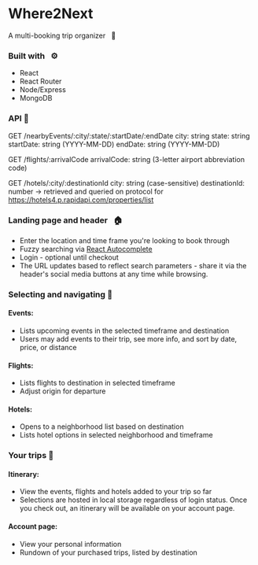 # Where2Next
A multi-booking trip organizer &nbsp; 🌴

### Built with &nbsp; ⚙️
- React
- React Router
- Node/Express
- MongoDB

### API 🔌
GET /nearbyEvents/:city/:state/:startDate/:endDate
city: string
state: string
startDate: string (YYYY-MM-DD)
endDate: string (YYYY-MM-DD)

GET /flights/:arrivalCode
arrivalCode: string (3-letter airport abbreviation code)

GET /hotels/:city/:destinationId
city: string (case-sensitive)
destinationId: number -> retrieved and queried on protocol for https://hotels4.p.rapidapi.com/properties/list


### Landing page and header &nbsp; 🏠
- Enter the location and time frame you're looking to book through
- Fuzzy searching via <a href="https://github.com/reactjs/react-autocomplete">React Autocomplete</a>
- Login - optional until checkout
- The URL updates based to reflect search parameters - share it via the header's social media buttons at any time while browsing.

### Selecting and navigating 🔀

#### Events:
- Lists upcoming events in the selected timeframe and destination
- Users may add events to their trip, see more info, and sort by date, price, or distance

#### Flights:
- Lists flights to destination in selected timeframe
- Adjust origin for departure

#### Hotels:
- Opens to a neighborhood list based on destination
- Lists hotel options in selected neighborhood and timeframe

### Your trips 👤

#### Itinerary:
- View the events, flights and hotels added to your trip so far
- Selections are hosted in local storage regardless of login status. Once you check out, an itinerary will be available on your account page.

#### Account page:
- View your personal information
- Rundown of your purchased trips, listed by destination
